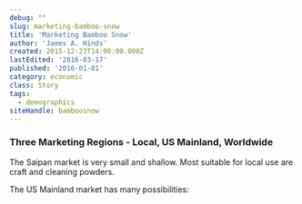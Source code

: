 ```yaml
---
debug: ""
slug: marketing-bamboo-snow
title: 'Marketing Bamboo Snow'
author: 'James A. Hinds'
created: 2015-12-23T14:00:00.000Z
lastEdited: '2016-03-17'
published: '2016-01-01'
category: economic
class: Story
tags:
  - demographics
siteHandle: bamboosnow
---
```

### Three Marketing Regions - Local, US Mainland, Worldwide

The Saipan market is very small and shallow.  Most suitable for local use are craft and cleaning powders.

The US Mainland market has many possibilities:
